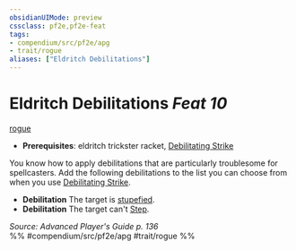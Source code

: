 ```yaml
---
obsidianUIMode: preview
cssclass: pf2e,pf2e-feat
tags:
- compendium/src/pf2e/apg
- trait/rogue
aliases: ["Eldritch Debilitations"]
---
```

# Eldritch Debilitations  *Feat 10*  
[rogue](Reference/Rules/Traits/rogue.md "Rogue Class Trait")  

- **Prerequisites**: eldritch trickster racket, [Debilitating Strike](debilitating-strike.md)

You know how to apply debilitations that are particularly troublesome for spellcasters. Add the following debilitations to the list you can choose from when you use [Debilitating Strike](debilitating-strike.md).

- **Debilitation** The target is [stupefied](conditions.md#Stupefied).
- **Debilitation** The target can't [Step](step.md).

*Source: Advanced Player's Guide p. 136*  
%% #compendium/src/pf2e/apg #trait/rogue %%